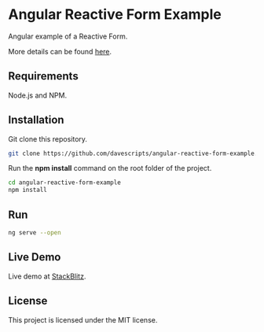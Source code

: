 # Angular Reactive Form Example

Angular example of a Reactive Form.

More details can be found [here](https://davescripts.com/angular-reactive-form-example).

## Requirements

Node.js and NPM.

## Installation

Git clone this repository.

```sh
git clone https://github.com/davescripts/angular-reactive-form-example.git
```

Run the **npm install** command on the root folder of the project.

```sh
cd angular-reactive-form-example
npm install
```

## Run

```sh
ng serve --open
```

## Live Demo

Live demo at [StackBlitz](https://stackblitz.com/edit/davescripts-angular-reactive-form-example).

## License
This project is licensed under the MIT license.
